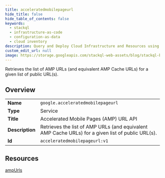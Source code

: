 ```yaml
---
title: acceleratedmobilepageurl
hide_title: false
hide_table_of_contents: false
keywords:
  - stackql
  - infrastructure-as-code
  - configuration-as-data
  - cloud inventory
description: Query and Deploy Cloud Infrastructure and Resources using SQL
custom_edit_url: null
image: https://storage.googleapis.com/stackql-web-assets/blog/stackql-blog-post-featured-image.png
---
```

Retrieves the list of AMP URLs (and equivalent AMP Cache URLs) for a given list of public URL(s).  
    

## Overview
<table><tbody>
<tr><td><b>Name</b></td><td><code>google.acceleratedmobilepageurl</code></td></tr>
<tr><td><b>Type</b></td><td>Service</td></tr>
<tr><td><b>Title</b></td><td>Accelerated Mobile Pages (AMP) URL API</td></tr>
<tr><td><b>Description</b></td><td>Retrieves the list of AMP URLs (and equivalent AMP Cache URLs) for a given list of public URL(s).</td></tr>
<tr><td><b>Id</b></td><td><code>acceleratedmobilepageurl:v1</code></td></tr>
</tbody></table>

## Resources
<div class="row">
<div class="providerDocColumn">
<a href="/providers/google/acceleratedmobilepageurl/ampUrls/">ampUrls</a><br />
</div>
<div class="providerDocColumn">
</div>
</div>
